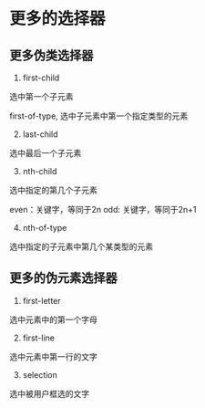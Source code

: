 # 更多的选择器

## 更多伪类选择器

1. first-child

选中第一个子元素

first-of-type, 选中子元素中第一个指定类型的元素


2. last-child

选中最后一个子元素

3. nth-child

选中指定的第几个子元素

even：关键字，等同于2n
odd: 关键字，等同于2n+1

4. nth-of-type

选中指定的子元素中第几个某类型的元素

## 更多的伪元素选择器

1. first-letter

选中元素中的第一个字母

2. first-line

选中元素中第一行的文字

3. selection

选中被用户框选的文字




